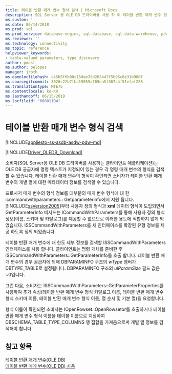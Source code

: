 ```yaml
---
title: 테이블 반환 매개 변수 형식 검색 | Microsoft Docs
description: SQL Server 용 OLE DB 드라이버를 사용 하 여 테이블 반환 매개 변수 형식 검색
ms.custom: ''
ms.date: 06/14/2018
ms.prod: sql
ms.prod_service: database-engine, sql-database, sql-data-warehouse, pdw
ms.reviewer: ''
ms.technology: connectivity
ms.topic: reference
helpviewer_keywords:
- table-valued parameters, type discovery
author: pmasl
ms.author: pelopes
manager: jroth
ms.openlocfilehash: c45b5f6b00c15dee35d263447f5b95c8e31b986f
ms.sourcegitcommit: 3026c22b7fba19059a769ea5f367c4f51efaf286
ms.translationtype: MTE75
ms.contentlocale: ko-KR
ms.lasthandoff: 06/15/2019
ms.locfileid: "66801104"
---
```

# <a name="table-valued-parameter-type-discovery"></a>테이블 반환 매개 변수 형식 검색
[!INCLUDE[appliesto-ss-asdb-asdw-pdw-md](../../../includes/appliesto-ss-asdb-asdw-pdw-md.md)]

[!INCLUDE[Driver_OLEDB_Download](../../../includes/driver_oledb_download.md)]

  소비자(SQL Server용 OLE DB 드라이버를 사용하는 클라이언트 애플리케이션)는 OLE DB 공급자에 명령 텍스트가 지정되어 있는 경우 각 명령 매개 변수의 형식을 검색할 수 있습니다. 테이블 반환 매개 변수의 형식이 확인되면 소비자가 테이블 반환 매개 변수의 개별 열에 대한 메타데이터 정보를 검색할 수 있습니다.  
  
 프로시저 매개 변수의 형식 정보를 대부분의 매개 변수 형식에 대 한 icommandwithparameters:: Getparameterinfo에서 지원 됩니다. [!INCLUDE[ssVersion2005](../../../includes/ssversion2005-md.md)]부터 사용자 정의 형식과 **xml** 데이터 형식이 도입되면서 GetParameterInfo 메서드는 ICommandWithParameters를 통해 사용자 정의 형식 정보(이름, 스키마 및 카탈로그)를 제공할 수 없으므로 이러한 용도에 적합하지 않게 되었습니다. ISSCommandWithParameters를 새 인터페이스를 확장된 유형 정보를 제공 하도록 정의 되었습니다.  
  
 테이블 반환 매개 변수에 대 한도 세부 정보를 검색할 ISSCommandWithParameters 인터페이스를 사용 합니다. 클라이언트는 명령 개체를 준비한 후 ISSCommandWithParameters::GetParameterInfo를 호출 합니다. 테이블 반환 매개 변수의 경우 공급자에 의해 DBPARAMINFO 구조의 *wType* 멤버가 DBTYPE_TABLE로 설정됩니다. DBPARAMINFO 구조의 *ulParamSize* 필드 값은 ~0입니다.  
  
 그런 다음, 소비자는 ISSCommandWithParameters::GetParameterProperties를 사용하여 추가 속성(테이블 반환 매개 변수 형식 카탈로그 이름, 테이블 반환 매개 변수 형식 스키마 이름, 테이블 반환 매개 변수 형식 이름, 열 순서 및 기본 열)을 요청합니다.  
  
 형식 이름이 확인되면 소비자는 IOpenRowset::OpenRowsetor를 호출하거나 테이블 반환 매개 변수 형식 이름을 테이블 이름으로 지정하여 DBSCHEMA_TABLE_TYPE_COLUMNS 행 집합을 가져옴으로써 개별 열 정보를 검색해야 합니다.  
  
## <a name="see-also"></a>참고 항목  
 [테이블 반환 매개 변수&#40;OLE DB&#41;](../../oledb/ole-db-table-valued-parameters/table-valued-parameters-ole-db.md)   
 [테이블 반환 매개 변수&#40;OLE DB&#41; 사용](../../oledb/ole-db-how-to/use-table-valued-parameters-ole-db.md)  
  
  
